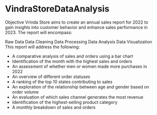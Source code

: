 # VindraStoreDataAnalysis
Objective
Vrinda Store aims to create an annual sales report for 2022 to gain insights into customer behavior and enhance sales performance in 2023. The report will encompass:

Raw Data
Data Cleaning
Data Processing
Data Analysis
Data Visualization
This report will address the following:

- A comparative analysis of sales and orders using a bar chart
- Identification of the month with the highest sales and orders
- An assessment of whether men or women made more purchases in 2022
- An overview of different order statuses
- A ranking of the top 10 states contributing to sales
- An exploration of the relationship between age and gender based on order volume
- An evaluation of which sales channel generates the most revenue
- Identification of the highest-selling product category
- A monthly breakdown of sales and orders
